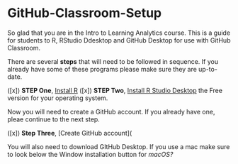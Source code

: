 # GitHub-Classroom-Setup

So glad that you are in the Intro to Learning Analytics course. This is a guide for students to R, RStudio Ddesktop and GitHub Desktop for use with GitHub Classroom. 

There are several **steps** that will need to be followed in sequence. If you already have some of these programs please make sure they are up-to-date.

([x]) **STEP One**, [Install R](https://cran.r-project.org/)
([x]) **STEP Two**, [Install R Studio Desktop](https://www.rstudio.com/products/rstudio/download/) the Free version for your operating system.

Now you will need to create a GitHub account. If you already have one, pleae continue to the next step.

([x]) **Step Three**, [Create GitHub account](

You will also need to download GItHub Desktop. If you use a mac make sure to look below the Window installation button for *macOS?*
